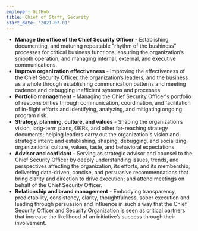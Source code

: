 ```yaml
---
employer: GitHub
title: Chief of Staff, Security
start_date: '2021-07-01'
---
```


* **Manage the office of the Chief Security Officer** - Establishing, documenting, and maturing repeatable "rhythm of the bushiness" processes for critical business functions, ensuring the organization’s smooth operation, and managing internal, external, and executive communications.
* **Improve organization effectiveness** - Improving the effectiveness of the Chief Security Officer, the organization’s leaders, and the business as a whole through establishing communication patterns and meeting cadence and debugging inefficient systems and processes.  
* **Portfolio management** - Managing the Chief Security Officer's portfolio of responsibilities through communication, coordination, and facilitation of in-flight efforts and identifying, analyzing, and mitigating ongoing program risk.
* **Strategy, planning, culture, and values** - Shaping the organization’s vision, long-term plans, OKRs, and other far-reaching strategy documents; helping leaders carry out the organization's vision and strategic intent; and establishing, shaping, debugging, and socializing, organizational culture, values, taste, and behavioral expectations. 
* **Advisor and confidant** - Serving as strategic advisor and counsel to the Chief Security Officer by deeply understanding issues, trends, and perspectives affecting the organization, its efforts, and its membership; delivering data-driven, concise, and persuasive recommendations that bring clarity and direction to drive execution; and attend meetings on behalf of the Chief Security Officer.
* **Relationship and brand management** - Embodying transparency, predictability, consistency, clarity, thoughtfulness, sober execution and leading through persuasion and influence in such a way that the Chief Security Officer and Security Organization is seen as critical partners that increase the likelihood of an initiative’s success through their involvement.